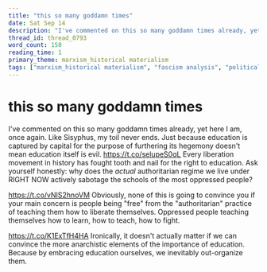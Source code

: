 ```yaml
---
title: "this so many goddamn times"
date: Sat Sep 14
description: "I've commented on this so many goddamn times already, yet here I am, once again. Like Sisyphus, my toil never ends."
thread_id: thread_0793
word_count: 150
reading_time: 1
primary_theme: marxism_historical materialism
tags: ["marxism_historical materialism", "fascism analysis", "political economy", "cultural criticism", "organizational theory"]
---
```


# this so many goddamn times

I've commented on this so many goddamn times already, yet here I am, once again. Like Sisyphus, my toil never ends. Just because education is captured by capital for the purpose of furthering its hegemony doesn't mean education itself is evil. https://t.co/selupeS0qL Every liberation movement in history has fought tooth and nail for the right to education. Ask yourself honestly: why does the *actual* authoritarian regime we live under RIGHT NOW actively sabotage the schools of the most oppressed people?

https://t.co/vNIS2hnoVM Obviously, none of this is going to convince you if your main concern is people being "free" from the "authoritarian" practice of teaching them how to liberate themselves. Oppressed people teaching themselves how to learn, how to teach, how to fight.

https://t.co/K1ExTfH4HA Ironically, it doesn't actually matter if we can convince the more anarchistic elements of the importance of education. Because by embracing education ourselves, we inevitably out-organize them.